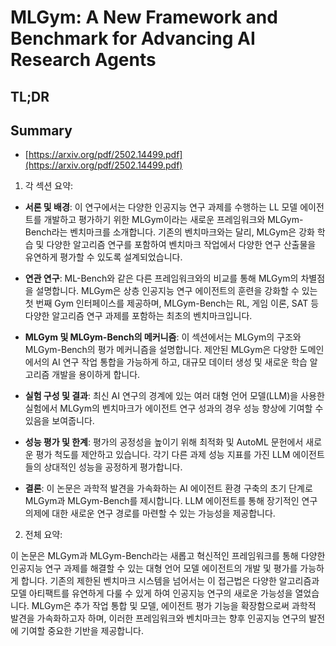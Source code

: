 # MLGym: A New Framework and Benchmark for Advancing AI Research Agents
## TL;DR
## Summary
- [https://arxiv.org/pdf/2502.14499.pdf](https://arxiv.org/pdf/2502.14499.pdf)

1. 각 섹션 요약:

- **서론 및 배경**:
  이 연구에서는 다양한 인공지능 연구 과제를 수행하는 LL 모델 에이전트를 개발하고 평가하기 위한 MLGym이라는 새로운 프레임워크와 MLGym-Bench라는 벤치마크를 소개합니다. 기존의 벤치마크와는 달리, MLGym은 강화 학습 및 다양한 알고리즘 연구를 포함하여 벤치마크 작업에서 다양한 연구 산출물을 유연하게 평가할 수 있도록 설계되었습니다.

- **연관 연구**:
  ML-Bench와 같은 다른 프레임워크와의 비교를 통해 MLGym의 차별점을 설명합니다. MLGym은 상층 인공지능 연구 에이전트의 훈련을 강화할 수 있는 첫 번째 Gym 인터페이스를 제공하며, MLGym-Bench는 RL, 게임 이론, SAT 등 다양한 알고리즘 연구 과제를 포함하는 최초의 벤치마크입니다.

- **MLGym 및 MLGym-Bench의 메커니즘**:
  이 섹션에서는 MLGym의 구조와 MLGym-Bench의 평가 메커니즘을 설명합니다. 제안된 MLGym은 다양한 도메인에서의 AI 연구 작업 통합을 가능하게 하고, 대규모 데이터 생성 및 새로운 학습 알고리즘 개발을 용이하게 합니다.

- **실험 구성 및 결과**:
  최신 AI 연구의 경계에 있는 여러 대형 언어 모델(LLM)을 사용한 실험에서 MLGym의 벤치마크가 에이전트 연구 성과의 경우 성능 향상에 기여할 수 있음을 보여줍니다.

- **성능 평가 및 한계**:
  평가의 공정성을 높이기 위해 최적화 및 AutoML 문헌에서 새로운 평가 척도를 제안하고 있습니다. 각기 다른 과제 성능 지표를 가진 LLM 에이전트들의 상대적인 성능을 공정하게 평가합니다.

- **결론**:
  이 논문은 과학적 발견을 가속화하는 AI 에이전트 환경 구축의 초기 단계로 MLGym과 MLGym-Bench를 제시합니다. LLM 에이전트를 통해 장기적인 연구 의제에 대한 새로운 연구 경로를 마련할 수 있는 가능성을 제공합니다.

2. 전체 요약:

이 논문은 MLGym과 MLGym-Bench라는 새롭고 혁신적인 프레임워크를 통해 다양한 인공지능 연구 과제를 해결할 수 있는 대형 언어 모델 에이전트의 개발 및 평가를 가능하게 합니다. 기존의 제한된 벤치마크 시스템을 넘어서는 이 접근법은 다양한 알고리즘과 모델 아티팩트를 유연하게 다룰 수 있게 하여 인공지능 연구의 새로운 가능성을 열었습니다. MLGym은 추가 작업 통합 및 모델, 에이전트 평가 기능을 확장함으로써 과학적 발견을 가속화하고자 하며, 이러한 프레임워크와 벤치마크는 향후 인공지능 연구의 발전에 기여할 중요한 기반을 제공합니다.